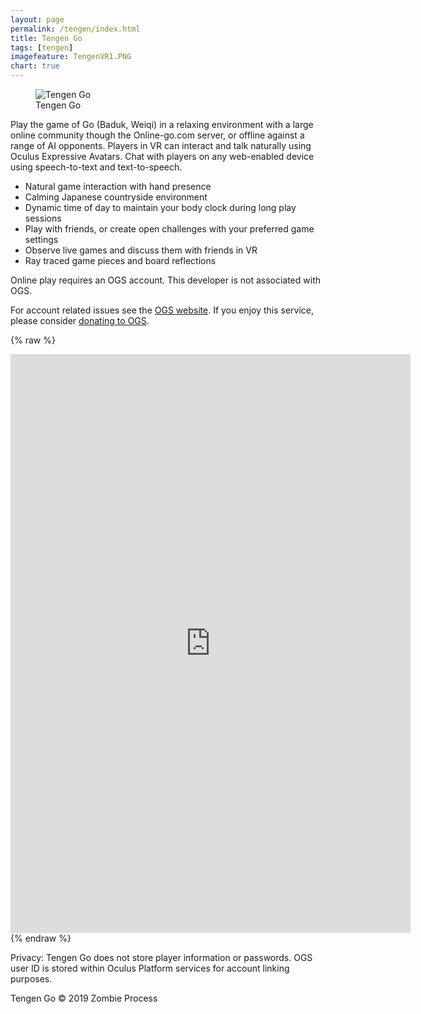 ```yaml
---
layout: page
permalink: /tengen/index.html
title: Tengen Go
tags: [tengen]
imagefeature: TengenVR1.PNG
chart: true
---
```

<figure>
  <img src="{{ site.url }}/images/hero.png" alt="Tengen Go">
  <figcaption>Tengen Go</figcaption>
</figure>

Play the game of Go (Baduk, Weiqi) in a relaxing environment with a large online community though the Online-go.com server, or offline against a range of AI opponents. 
Players in VR can interact and talk naturally using Oculus Expressive Avatars. Chat with players on any web-enabled device using speech-to-text and text-to-speech.

 * Natural game interaction with hand presence
 * Calming Japanese countryside environment
 * Dynamic time of day to maintain your body clock during long play sessions
 * Play with friends, or create open challenges with your preferred game settings
 * Observe live games and discuss them with friends in VR
 * Ray traced game pieces and board reflections

Online play requires an OGS account. This developer is not associated with OGS.

For account related issues see the [OGS website](https://online-go.com). If you enjoy this service, please consider [donating to OGS](https://online-go.com/user/supporter).

{% raw %}
<iframe src="https://docs.google.com/forms/d/e/1FAIpQLScm0P-sPGxec_K-qJ7i25-l8hrlbJXfkldTrDzV0f21sAebiQ/viewform?embedded=true" width="640" height="926" frameborder="0" marginheight="0" marginwidth="0">Loading...</iframe>
{% endraw %}

Privacy:
Tengen Go does not store player information or passwords. OGS user ID is stored within Oculus Platform services for account linking purposes.

Tengen Go © 2019 Zombie Process
